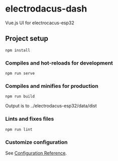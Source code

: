 # electrodacus-dash

Vue.js UI for electrocacus-esp32

## Project setup
```
npm install
```

### Compiles and hot-reloads for development
```
npm run serve
```

### Compiles and minifies for production
```
npm run build
```
Output is to ../electrodacus-esp32/data/dist

### Lints and fixes files
```
npm run lint
```

### Customize configuration
See [Configuration Reference](https://cli.vuejs.org/config/).
